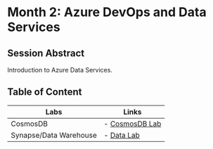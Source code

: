 # Month 2: Azure DevOps and Data Services

## Session Abstract

Introduction to Azure Data Services.

## Table of Content

| Labs          | Links                            |
|-------------------|----------------------------------|
| CosmosDB       | - [CosmosDB Lab](lab_cosmos/) |
| Synapse/Data Warehouse     | - [Data Lab](lab_dw/) |
